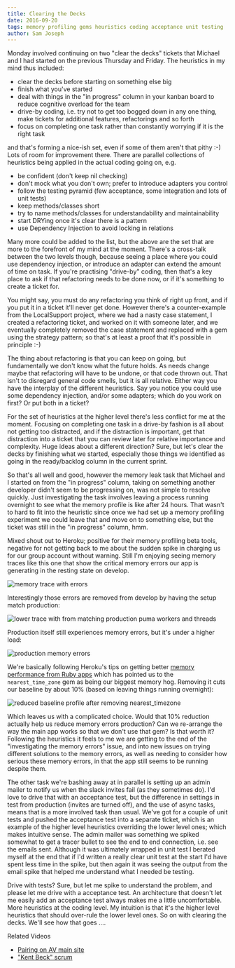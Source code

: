 ```yaml
---
title: Clearing the Decks
date: 2016-09-20
tags: memory profiling gems heuristics coding acceptance unit testing
author: Sam Joseph
---
```



Monday involved continuing on two "clear the decks" tickets that Michael and I had started on the previous Thursday and Friday. The heuristics in my mind thus included:

* clear the decks before starting on something else big
* finish what you've started
* deal with things in the "in progress" column in your kanban board to reduce cognitive overload for the team
* drive-by coding, i.e. try not to get too bogged down in any one thing, make tickets for additional features, refactorings and so forth
* focus on completing one task rather than constantly worrying if it is the right task

and that's forming a nice-ish set, even if some of them aren't that pithy :-) Lots of room for improvement there.  There are parallel collections of heuristics being applied in the actual coding going on, e.g.

* be confident (don't keep nil checking)
* don't mock what you don't own; prefer to introduce adapters you control
* follow the testing pyramid (few acceptance, some integration and lots of unit tests)
* keep methods/classes short
* try to name methods/classes for understandability and maintainability
* start DRYing once it's clear there is a pattern
* use Dependency Injection to avoid locking in relations

Many more could be added to the list, but the above are the set that are more to the forefront of my mind at the moment.  There's a cross-talk between the two levels though, because seeing a place where you could use dependency injection, or introduce an adapter can extend the amount of time on task.  If you're practising "drive-by" coding, then that's a key place to ask if that refactoring needs to be done now, or if it's something to create a ticket for.

You might say, you must do any refactoring you think of right up front, and if you put it in a ticket it'll never get done.  However there's a counter-example from the LocalSupport project, where we had a nasty case statement, I created a refactoring ticket, and worked on it with someone later, and we eventually completely removed the case statement and replaced with a gem using the strategy pattern; so that's at least a proof that it's possible in principle :-)

The thing about refactoring is that you can keep on going, but fundamentally we don't know what the future holds.  As needs change maybe that refactoring will have to be undone, or that code thrown out.  That isn't to disregard general code smells, but it is all relative.  Either way you have the interplay of the different heuristics.  Say you notice you could use some dependency injection, and/or some adapters; which do you work on first?  Or put both in a ticket?

For the set of heuristics at the higher level there's less conflict for me at the moment.  Focusing on completing one task in a drive-by fashion is all about not getting too distracted, and if the distraction is important, get that distraction into a ticket that you can review later for relative importance and complexity.  Huge ideas about a different direction?  Sure, but let's clear the decks by finishing what we started, especially those things we identified as going in the ready/backlog column in the current sprint.

So that's all well and good, however the memory leak task that Michael and I started on from the "in progress" column, taking on something another developer didn't seem to be progressing on, was not simple to resolve quickly.  Just investigating the task involves leaving a process running overnight to see what the memory profile is like after 24 hours.  That wasn't to hard to fit into the heuristic since once we had set up a memory profiling experiment we could leave that and move on to something else, but the ticket was still in the "in progress" column, hmm.

Mixed shout out to Heroku; positive for their memory profiling beta tools, negative for not getting back to me about the sudden spike in charging us for our group account without warning.  Still I'm enjoying seeing memory traces like this one that show the critical memory errors our app is generating in the resting state on develop.

![memory trace with errors](https://www.dropbox.com/s/z20m133bcd4b3ph/Screenshot%202016-09-20%2009.09.00.png?dl=1)

Interestingly those errors are removed from develop by having the setup match production:  

![lower trace with from matching production puma workers and threads](https://www.dropbox.com/s/jqwv7pxtdw41nd0/Screenshot%202016-09-20%2009.09.46.png?dl=1)

Production itself still experiences memory errors, but it's under a higher load:

![production memory errors](https://www.dropbox.com/s/poi23wzp8i0wvg8/Screenshot%202016-09-20%2009.34.00.png?dl=1)

We're basically following Heroku's tips on getting better [memory performance from Ruby apps](https://devcenter.heroku.com/articles/ruby-memory-use) which has pointed us to the `nearest_time_zone` gem as being our biggest memory hog.  Removing it cuts our baseline by about 10% (based on leaving things running overnight):

![reduced baseline profile after removing nearest_timezone](https://www.dropbox.com/s/8zg6xgvbzz1nn2x/Screenshot%202016-09-20%2009.10.12.png?dl=1)

Which leaves us with a complicated choice.  Would that 10% reduction actually help us reduce memory errors production? Can we re-arrange the way the main app works so that we don't use that gem?  Is that worth it?  Following the heuristics it feels to me we are getting to the end of the "investigating the memory errors" issue, and into new issues on trying different solutions to the memory errors, as well as needing to consider how serious these memory errors, in that the app still seems to be running despite them.

The other task we're bashing away at in parallel is setting up an admin mailer to notify us when the slack invites fail (as they sometimes do).  I'd love to drive that with an acceptance test, but the difference in settings in test from production (invites are turned off), and the use of async tasks, means that is a more involved task than usual.  We've got for a couple of unit tests and pushed the acceptance test into a separate ticket, which is an example of the higher level heuristics overriding the lower level ones; which makes intuitive sense.  The admin mailer was something we spiked somewhat to get a tracer bullet to see the end to end connection, i.e. see the emails sent.  Although it was ultimately wrapped in unit test I berated myself at the end that if I'd written a really clear unit test at the start I'd have spent less time in the spike, but then again it was seeing the output from the email spike that helped me understand what I needed be testing.

Drive with tests?  Sure, but let me spike to understand the problem, and please let me drive with a acceptance test.  An architecture that doesn't let me easily add an acceptance test always makes me a little uncomfortable.   More heuristics at the coding level.  My intuition is that it's the higher level heuristics that should over-rule the lower level ones.  So on with clearing the decks.  We'll see how that goes ....


Related Videos

* [Pairing on AV main site](https://www.youtube.com/watch?v=Qveh4RtiWN4)
* ["Kent Beck" scrum](https://www.youtube.com/watch?v=UBo8d0Yebyw)
